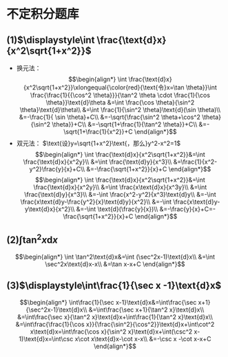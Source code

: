 # 不定积分题库
## (1)$\displaystyle\int \frac{\text{d}x}{x^2\sqrt{1+x^2}}$
* 换元法：$$\begin{align*}
    \int \frac{\text{d}x}{x^2\sqrt{1+x^2}}\xlongequal{\color{red}{\text{令}x=\tan \theta}}\int \frac{\frac{1}{{\cos^2 \theta}}}{\tan^2 \theta \cdot \frac{1}{\cos \theta}}\text{d}\theta
    &=\int \frac{\cos \theta}{\sin^2 \theta}\text{d}\theta\\
    &=\int \frac{1}{\sin^2 \theta}\text{d}(\sin \theta)\\
    &=-\frac{1}{ \sin \theta}+C\\
    &=-\sqrt{\frac{\sin^2 \theta+\cos^2 \theta}{\sin^2 \theta}}+C\\
    &=-\sqrt{1+\frac{1}{\tan^2 \theta}}+C\\
    &=-\sqrt{1+\frac{1}{x^2}}+C
\end{align*}$$
* 双元法：
  $\text{设}y=\sqrt{1+x^2}\text{，那么}y^2-x^2=1$
  $$\begin{align*}
    \int \frac{\text{d}x}{x^2\sqrt{1+x^2}}&=\int \frac{\text{d}x}{x^2y}\\
    &=\int \frac{\text{d}y}{x^3}\\
    &=\frac{1}{x^2-y^2}\frac{y}{x}+C\\
    &=-\frac{\sqrt{1+x^2}}{x}+C
    \end{align*}$$
    $$\begin{align*}
    \int \frac{\text{d}x}{x^2\sqrt{1+x^2}}&=\int \frac{\text{d}x}{x^2y}\\
    &=\int \frac{x\text{d}x}{x^3y}\\
    &=\int \frac{\text{d}y}{x^3}\\
    &=-\int \frac{x^2-y^2}{x^3}\text{d}y\\
    &=-\int \frac{x\text{d}y-\frac{y^2}{x}\text{d}y}{x^2}\\
    &=-\int \frac{x\text{d}y-y\text{d}x}{x^2}\\
    &=-\int \text{d}(\frac{y}{x})\\
    &=-\frac{y}{x}+C=-\frac{\sqrt{1+x^2}}{x}+C
\end{align*}$$
## (2)$\displaystyle\int \tan^2 x\text{d}x$
$$\begin{align*}
  \int \tan^2\text{d}x&=\int (\sec^2x-1)\text{d}x\\
  &=\int \sec^2x\text{d}x-x\\
  &=\tan x-x+C
\end{align*}$$
## (3)$\displaystyle\int\frac{1}{\sec x -1}\text{d}x$
$$\begin{align*}
  \int\frac{1}{\sec x-1}\text{d}x&=\int\frac{\sec x+1}{\sec^2x-1}\text{d}x\\
  &=\int\frac{\sec x+1}{\tan^2 x}\text{d}x\\
  &=\int\frac{\sec x}{\tan^2 x}\text{d}x+\int\frac{1}{\tan^2 x}\text{d}x\\
  &=\int\frac{\frac{1}{\cos x}}{\frac{\sin^2}{\cos^2}}\text{d}x+\int\cot^2 x\text{d}x=\int\frac{\cos x}{\sin^2 x}\text{d}x+\int(\csc^2 x-1)\text{d}x=\int\csc x\cot x\text{d}x-\cot x-x\\
  &=-\csc x -\cot x-x+C
\end{align*}$$